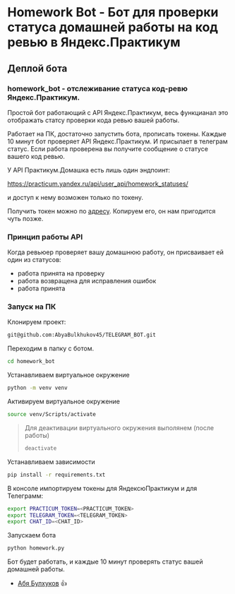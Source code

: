 # Homework Bot - Бот для проверки статуса домашней работы на код ревью в Яндекс.Практикум
## Деплой бота

### homework_bot - отслеживание статуса код-ревю Яндекс.Практикум.

Простой бот работающий с API Яндекс.Практикум, весь функцианал это отображать статсу проверки кода ревью вашей работы.

Работает на ПК, достаточно запустить бота, прописать токены.
Каждые 10 минут бот проверяет API Яндекс.Практикум. И присылает в телеграм статус.
Если работа проверена вы получите сообщение о статусе вашего код ревью.

У API Практикум.Домашка есть лишь один эндпоинт: 

https://practicum.yandex.ru/api/user_api/homework_statuses/

и доступ к нему возможен только по токену.

Получить токен можно по [адресу](https://oauth.yandex.ru/authorize?response_type=token&client_id=1d0b9dd4d652455a9eb710d450ff456a). Копируем его, он нам пригодится чуть позже.

### Принцип работы API
Когда ревьюер проверяет вашу домашнюю работу, он присваивает ей один из статусов:

- работа принята на проверку
- работа возвращена для исправления ошибок
- работа принята

### Запуск на ПК

Клонируем проект:

```bash
git@github.com:AbyaBulkhukov45/TELEGRAM_BOT.git
```

Переходим в папку с ботом.

```bash
cd homework_bot
```

Устанавливаем виртуальное окружение

```bash
python -m venv venv
```

Активируем виртуальное окружение

```bash
source venv/Scripts/activate
```

> Для деактивации виртуального окружения выполянем (после работы)
> ```bash
> deactivate
> ```

Устанавливаем зависимости

```bash
pip install -r requirements.txt
```

В консоле импортируем токены для ЯндексюПрактикум и для Телеграмм:

```bash
export PRACTICUM_TOKEN=<PRACTICUM_TOKEN>
export TELEGRAM_TOKEN=<TELEGRAM_TOKEN>
export CHAT_ID=<CHAT_ID>
```

Запускаем бота

```bash
python homework.py
```

Бот будет работать, и каждые 10 минут проверять статус вашей домашней работы.

* [Абя Булхуков](https://github.com/AbyaBulkhukov45) :+1:
